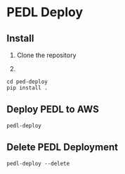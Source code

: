 # PEDL Deploy

## Install
1. Clone the repository

2. 
```commandline
cd ped-deploy
pip install .
```


## Deploy PEDL to AWS
```commandline
pedl-deploy
```

## Delete PEDL Deployment
```commandline
pedl-deploy --delete
```

